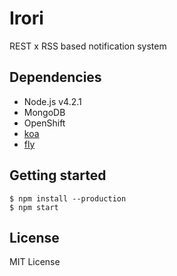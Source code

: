 # Irori

REST x RSS based notification system

## Dependencies

- Node.js v4.2.1
- MongoDB
- OpenShift
- [koa](http://koajs.com/)
- [fly](https://github.com/bucaran/fly)

## Getting started

```
$ npm install --production
$ npm start
```

## License
MIT License

